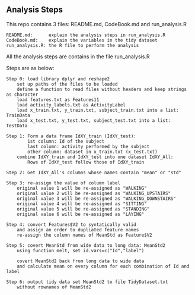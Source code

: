 ## Analysis Steps

This repo contains 3 files: README.md, CodeBook.md and run_analysis.R

	README.md:      explain the analysis steps in run_analysis.R
	CodeBook.md:    explain the variables in the tidy dataset
	run_analysis.R: the R file to perform the analysis

All the analysis steps are contains in the file run_analysis.R

Steps are as below:
	
	Step 0: load library dplyr and reshape2
		set up paths of the files to be loaded
		define a function to read files without headers and keep strings as character
		load features.txt as Features11
		load activity_labels.txt as ActivityLabel
		load x_train.txt, y_train.txt, subject_train.txt into a list: TrainData
		load x_test.txt, y_test.txt, subject_test.txt into a list: TestData

	Step 1: Form a data frame IdXY_train (IdXY_test):
			1st column: Id of the subject
			last column: activity performed by the subject
			other column: dataset in x_train.txt (x_test.txt)
		combine IdXY_train and IdXY_test into one dataset IdXY_All:
			Rows of IdXY_test follow those of IdXY_train

	Step 2: Get IdXY_All's columns whose names contain "mean" or "std"

	Step 3: re-assign the value of column label
		original value 1 will be re-assigned as "WALKING"
		original value 2 will be re-assigned as "WALKING_UPSTAIRS"
		original value 3 will be re-assigned as "WALKING_DOWNSTAIRS"
		original value 4 will be re-assigned as "SITTING"
		original value 5 will be re-assigned as "STANDING"
		original value 6 will be re-assigned as "LAYING"

	Step 4: convert Features$V2 to syntatically valid
		and assign an order to dupliated feature names
		re-assign the column names of MeanStd as Feature$V2

	Step 5: covert MeanStd from wide data to long data: MeanStd2
		using function melt, set id.vars=c("Id","label")

		covert MeanStd2 back from long data to wide data
		and calculate mean on every column for each combination of Id and label

	Step 6: output tidy data set MeanStd2 to file TidyDataset.txt
		without rownames of MeanStd2

